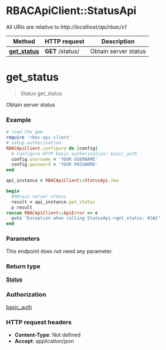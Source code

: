 # RBACApiClient::StatusApi

All URIs are relative to *http://localhost/api/rbac/v1*

Method | HTTP request | Description
------------- | ------------- | -------------
[**get_status**](StatusApi.md#get_status) | **GET** /status/ | Obtain server status


# **get_status**
> Status get_status

Obtain server status

### Example
```ruby
# load the gem
require 'rbac-api-client'
# setup authorization
RBACApiClient.configure do |config|
  # Configure HTTP basic authorization: basic_auth
  config.username = 'YOUR USERNAME'
  config.password = 'YOUR PASSWORD'
end

api_instance = RBACApiClient::StatusApi.new

begin
  #Obtain server status
  result = api_instance.get_status
  p result
rescue RBACApiClient::ApiError => e
  puts "Exception when calling StatusApi->get_status: #{e}"
end
```

### Parameters
This endpoint does not need any parameter.

### Return type

[**Status**](Status.md)

### Authorization

[basic_auth](../README.md#basic_auth)

### HTTP request headers

 - **Content-Type**: Not defined
 - **Accept**: application/json




